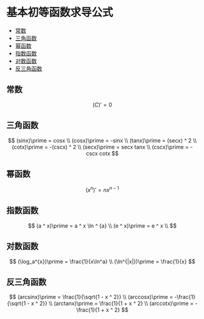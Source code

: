 # 基本初等函数求导公式

* [常数](#常数)
* [三角函数](#三角函数)
* [幂函数](#幂函数)
* [指数函数](#指数函数)
* [对数函数](#对数函数)
* [反三角函数](#反三角函数)

## 常数

$$
(C)\prime = 0
$$

## 三角函数

$$
(sinx)\prime = cosx
\\
(cosx)\prime = -sinx
\\
(tanx)\prime = (secx) ^ 2
\\
(cotx)\prime = -(cscx) ^ 2
\\
(secx)\prime = secx tanx
\\
(cscx)\prime = -cscx cotx
$$

## 幂函数

$$
(x ^ n)\prime = nx ^ {n - 1}
$$

## 指数函数

$$
(a ^ x)\prime = a ^ x \ln ^ {a}
\\
(e ^ x)\prime = e ^ x
\\
$$

## 对数函数

$$
(\log_a^{x})\prime = \frac{1}{x\ln^a}
\\
(\ln^{|x|})\prime = \frac{1}{x}
$$

## 反三角函数

$$
(arcsinx)\prime = \frac{1}{\sqrt{1 - x ^ 2}}
\\
(arccosx)\prime = -\frac{1}{\sqrt{1 - x ^ 2}}
\\
(arctanx)\prime = \frac{1}{1 + x ^ 2}
\\
(arccotx)\prime = -\frac{1}{1 + x ^ 2}
$$



